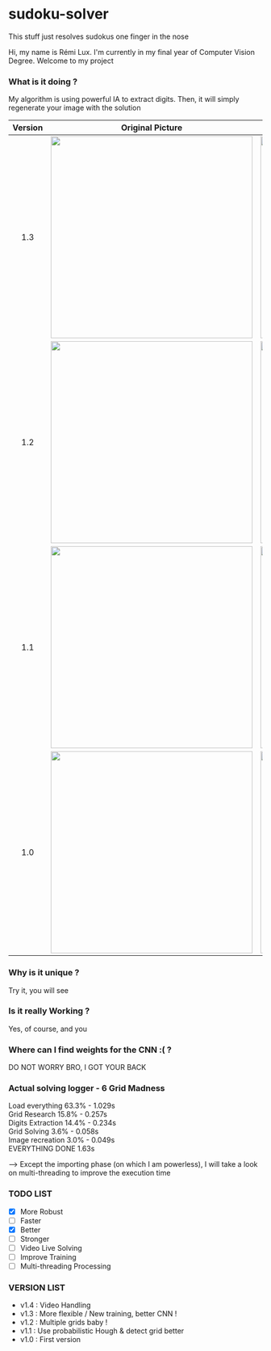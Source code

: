 # sudoku-solver
This stuff just resolves sudokus one finger in the nose

Hi, my name is Rémi Lux. I'm currently in my final year of Computer Vision Degree.
Welcome to my project

### What is it doing ?
My algorithm is using powerful IA to extract digits.
Then, it will simply regenerate your image with the solution


| Version | Original Picture      |  Algorithm Output |
:-------------------------:|:-------------------------:|:-------------------------:
1.3 | <img src="https://user-images.githubusercontent.com/39727257/57191967-b146e100-6f2b-11e9-993d-3f6e8dc8e246.jpg" width="400"/> | <img src="https://user-images.githubusercontent.com/39727257/57191964-aa1fd300-6f2b-11e9-8a3e-9403b851b2dd.jpg" width="400"/>
1.2 | <img src="https://user-images.githubusercontent.com/39727257/57106087-d5889f00-6d2c-11e9-805f-350233fed9bc.jpg" width="400"/> | <img src="https://user-images.githubusercontent.com/39727257/57106093-d91c2600-6d2c-11e9-95da-c739bb21131e.jpg" width="400"/>
1.1 | <img src="https://user-images.githubusercontent.com/39727257/57035511-89692c00-6c52-11e9-852f-34acd3ed28e4.jpg" width="400"/> | <img src="https://user-images.githubusercontent.com/39727257/57035569-abfb4500-6c52-11e9-9dd2-c7ca6e954a3f.jpg" width="400"/>
1.0 | <img src="https://user-images.githubusercontent.com/39727257/56866566-da6eeb00-69da-11e9-80bf-0f5eb124dce4.jpg" width="400"/> | <img src="https://user-images.githubusercontent.com/39727257/56866569-ec508e00-69da-11e9-9949-baaf827d3f6e.jpg" width="400"/>

### Why is it unique ?
Try it, you will see

### Is it really Working ?
Yes, of course, and you

### Where can I find weights for the CNN :( ?
DO NOT WORRY BRO, I GOT YOUR BACK

### Actual solving logger - 6 Grid Madness
Load everything 	63.3% - 1.029s  
Grid Research 		15.8% - 0.257s  
Digits Extraction 	14.4% - 0.234s  
Grid Solving 		3.6% - 0.058s  
Image recreation 	3.0% - 0.049s  
EVERYTHING DONE 	1.63s  

--> Except the importing phase (on which I am powerless), 
I will take a look on multi-threading to improve the execution time

### TODO LIST

- [X] More Robust
- [ ] Faster
- [X] Better
- [ ] Stronger
- [ ] Video Live Solving
- [ ] Improve Training
- [ ] Multi-threading Processing

### VERSION LIST

- v1.4 : Video Handling
- v1.3 : More flexible / New training, better CNN !
- v1.2 : Multiple grids baby !
- v1.1 : Use probabilistic Hough & detect grid better
- v1.0 : First version
